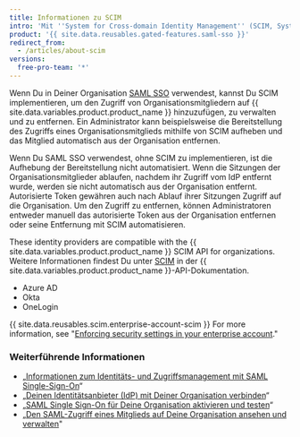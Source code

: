 ```yaml
---
title: Informationen zu SCIM
intro: 'Mit ''System for Cross-domain Identity Management'' (SCIM, System zur Domänen-übergreifenden Identitätsverwaltung) können Administratoren den Austausch von Benutzeridentitätsinformationen zwischen Systemen automatisieren.'
product: '{{ site.data.reusables.gated-features.saml-sso }}'
redirect_from:
  - /articles/about-scim
versions:
  free-pro-team: '*'
---
```


Wenn Du in Deiner Organisation [SAML SSO](/articles/about-identity-and-access-management-with-saml-single-sign-on) verwendest, kannst Du SCIM implementieren, um den Zugriff von Organisationsmitgliedern auf {{ site.data.variables.product.product_name }} hinzuzufügen, zu verwalten und zu entfernen. Ein Administrator kann beispielsweise die Bereitstellung des Zugriffs eines Organisationsmitglieds mithilfe von SCIM aufheben und das Mitglied automatisch aus der Organisation entfernen.

Wenn Du SAML SSO verwendest, ohne SCIM zu implementieren, ist die Aufhebung der Bereitstellung nicht automatisiert. Wenn die Sitzungen der Organisationsmitglieder ablaufen, nachdem ihr Zugriff vom IdP entfernt wurde, werden sie nicht automatisch aus der Organisation entfernt. Autorisierte Token gewähren auch nach Ablauf ihrer Sitzungen Zugriff auf die Organisation. Um den Zugriff zu entfernen, können Administratoren entweder manuell das autorisierte Token aus der Organisation entfernen oder seine Entfernung mit SCIM automatisieren.

These identity providers are compatible with the {{ site.data.variables.product.product_name }} SCIM API for organizations. Weitere Informationen findest Du unter [SCIM](/v3/scim/) in der {{ site.data.variables.product.product_name }}-API-Dokumentation.
- Azure AD
- Okta
- OneLogin

{{ site.data.reusables.scim.enterprise-account-scim }} For more information, see "[Enforcing security settings in your enterprise account](/github/setting-up-and-managing-your-enterprise-account/enforcing-security-settings-in-your-enterprise-account#managing-user-provisioning-for-organizations-in-your-enterprise-account)."

### Weiterführende Informationen

- „[Informationen zum Identitäts- und Zugriffsmanagement mit SAML Single-Sign-On](/articles/about-identity-and-access-management-with-saml-single-sign-on)“
- „[Deinen Identitätsanbieter (IdP) mit Deiner Organisation verbinden](/articles/connecting-your-identity-provider-to-your-organization)“
- „[SAML Single Sign-On für Deine Organisation aktivieren und testen](/articles/enabling-and-testing-saml-single-sign-on-for-your-organization)“
- „[Den SAML-Zugriff eines Mitglieds auf Deine Organisation ansehen und verwalten](/github/setting-up-and-managing-organizations-and-teams//viewing-and-managing-a-members-saml-access-to-your-organization)"

